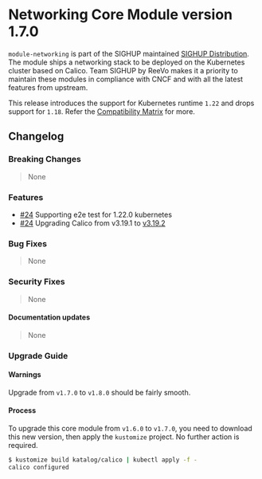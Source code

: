 # Networking Core Module version 1.7.0

`module-networking` is part of the SIGHUP maintained [SIGHUP Distribution](https://github.com/sighupio/distribution). The module ships a networking stack to be deployed on the Kubernetes cluster based on Calico. Team SIGHUP by ReeVo makes it a priority to maintain these modules in compliance with CNCF and with all the latest features from upstream.

This release introduces the support for Kubernetes runtime `1.22` and drops support for `1.18`. Refer the [Compatibility Matrix](https://github.com/sighupio/module-networking#compatibility) for more.

## Changelog

### Breaking Changes
> None
### Features
- [#24](https://github.com/sighupio/module-networking/pull/39) Supporting e2e test for 1.22.0 kubernetes
- [#24](https://github.com/sighupio/module-networking/pull/24) Upgrading Calico from v3.19.1 to [v3.19.2](https://github.com/projectcalico/calico/releases/tag/v3.19.2)
### Bug Fixes
> None
### Security Fixes
> None
#### Documentation updates
> None

### Upgrade Guide

#### Warnings

Upgrade from `v1.7.0` to `v1.8.0` should be fairly smooth.

#### Process

To upgrade this core module from `v1.6.0` to `v1.7.0`, you need to download this new version, then apply the `kustomize` project. No further action is required.

```bash
$ kustomize build katalog/calico | kubectl apply -f -
calico configured
```

